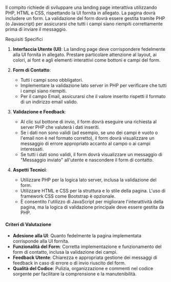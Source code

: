Il compito richiede di sviluppare una landing page interattiva utilizzando PHP, HTML e CSS, rispettando la UI fornita in allegato. La pagina dovrà includere un form. La validazione del form dovrà essere gestita tramite PHP (o Javascript) per assicurarsi che tutti i campi siano riempiti correttamente prima di inviare il messaggio.

Requisiti Specifici

1. **Interfaccia Utente (UI)**: La landing page deve corrispondere fedelmente alla UI fornita in allegato. Prestare particolare attenzione al layout, ai colori, ai font e agli elementi interattivi come bottoni e campi del form.

2. **Form di Contatto**:
    - Tutti i campi sono obbligatori.
    - Implementare la validazione lato server in PHP per verificare che tutti i campi siano riempiti.
    - Per il campo Email, assicurarsi che il valore inserito rispetti il formato di un indirizzo email valido.

3. **Validazione e Feedback**:
    - Al clic sul bottone di invio, il form dovrà eseguire una richiesta al server PHP che valuterà i dati inseriti.
    - Se i dati non sono validi (ad esempio, se uno dei campi è vuoto o l'email non è nel formato corretto), il form dovrà visualizzare un messaggio di errore appropriato accanto al campo o ai campi interessati.
    - Se tutti i dati sono validi, il form dovrà visualizzare un messaggio di "Messaggio inviato" all'utente e nascondere il form di contatto.

4. **Aspetti Tecnici**:
    - Utilizzare PHP per la logica lato server, inclusa la validazione del form.
    - Utilizzare HTML e CSS per la struttura e lo stile della pagina. L'uso di framework CSS come Bootstrap è opzionale.
    - È consentito l'utilizzo di JavaScript per migliorare l'interattività della pagina, ma la logica di validazione principale deve essere gestita da PHP.

#### Criteri di Valutazione

- **Adesione alla UI**: Quanto fedelmente la pagina implementata corrisponde alla UI fornita.
- **Funzionalità del Form**: Corretta implementazione e funzionamento del form di contatto, inclusa la validazione dei campi.
- **Feedback Utente**: Chiarezza e appropriata gestione dei messaggi di feedback in caso di errore o di invio riuscito del form.
- **Qualità del Codice**: Pulizia, organizzazione e commenti nel codice sorgente per facilitare la comprensione e la manutenibilità.
